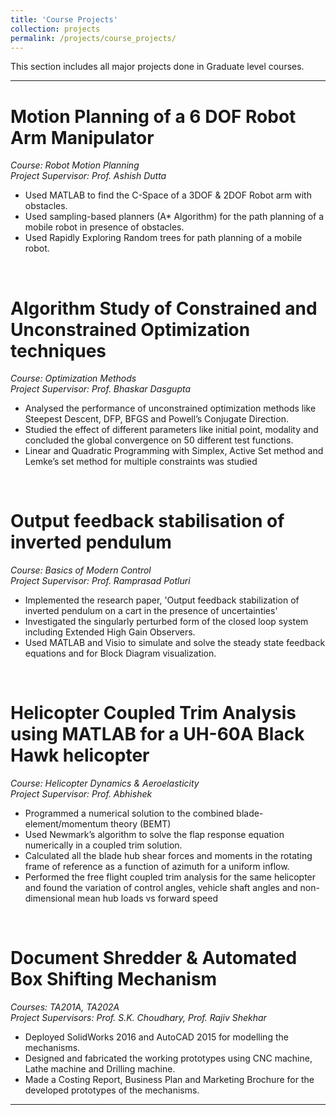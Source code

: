 ```yaml
---
title: 'Course Projects'
collection: projects
permalink: /projects/course_projects/
---
```


This section includes all major projects done in Graduate level courses.

---

Motion Planning of a 6 DOF Robot Arm Manipulator 
=====
*Course: Robot Motion Planning*  
*Project Supervisor: Prof. Ashish Dutta*  
*	Used MATLAB to find the C-Space of a 3DOF & 2DOF Robot arm with obstacles.
*	Used sampling-based planners (A* Algorithm) for the path planning of a mobile robot in presence of obstacles.
*	Used Rapidly Exploring Random trees for path planning of a mobile robot.

<br>

Algorithm Study of Constrained and Unconstrained Optimization techniques
======
*Course: Optimization Methods*  
*Project Supervisor: Prof. Bhaskar Dasgupta*  
  * Analysed the performance of unconstrained optimization methods like Steepest Descent, DFP, BFGS and Powell’s Conjugate Direction.  
  * Studied the effect of different parameters like initial point, modality and concluded the global convergence on 50 different test functions.  
  * Linear and Quadratic Programming with Simplex, Active Set method and Lemke’s set method for multiple constraints was studied  

<br>

Output feedback stabilisation of inverted pendulum
=====
*Course: Basics of Modern Control*  
*Project Supervisor: Prof. Ramprasad Potluri*  
 * Implemented the research paper, 'Output feedback stabilization of inverted pendulum on a cart in the presence of uncertainties'
 * Investigated the singularly perturbed form of the closed loop system including Extended High Gain Observers.
 * Used MATLAB and Visio to simulate and solve the steady state feedback equations and for Block Diagram visualization.

<br>

Helicopter Coupled Trim Analysis using MATLAB for a UH-60A Black Hawk helicopter
=====
*Course: Helicopter Dynamics & Aeroelasticity*  
*Project Supervisor: Prof. Abhishek*  
* Programmed a numerical solution to the combined blade-element/momentum theory (BEMT)
*	Used Newmark’s algorithm to solve the flap response equation numerically in a coupled trim solution.
*	Calculated all the blade hub shear forces and moments in the rotating frame of reference as a function of azimuth for a uniform inflow.
*	Performed the free flight coupled trim analysis for the same helicopter and found the variation of control angles, vehicle shaft angles and non-dimensional mean hub loads vs forward speed

<br>
     
Document Shredder & Automated Box Shifting Mechanism
=====
*Courses: TA201A, TA202A*  
*Project Supervisors: Prof. S.K. Choudhary, Prof. Rajiv Shekhar*  
* Deployed SolidWorks 2016 and AutoCAD 2015 for modelling the mechanisms.
*	Designed and fabricated the working prototypes using CNC machine, Lathe machine and Drilling machine.
*	Made a Costing Report, Business Plan and Marketing Brochure for the developed prototypes of the mechanisms.

---
